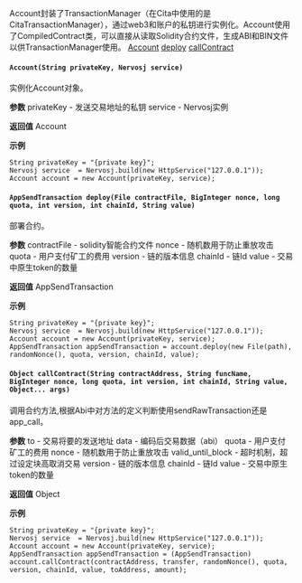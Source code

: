 Account封装了TransactionManager（在Cita中使用的是CitaTransactionManager），通过web3和账户的私钥进行实例化。Account使用了CompiledContract类，可以直接从读取Solidity合约文件，生成ABI和BIN文件以供TransactionManager使用。
[Account](Account?id=accountstring-privatekey-appChainj-service)
[deploy](Account?id=appsendtransaction-deployfile-contractfile-biginteger-nonce-long-quota-int-version-int-chainid-string-value)
[callContract](Account?id=object-callcontractstring-contractaddress-string-funcname-biginteger-nonce-long-quota-int-version-int-chainid-string-value-object-args)

#### `Account(String privateKey, Nervosj service)`
实例化Account对象。

**参数**
privateKey - 发送交易地址的私钥
service - Nervosj实例

**返回值**
Account

**示例**
```
String privateKey = "{private key}";
Nervosj service  = Nervosj.build(new HttpService("127.0.0.1"));
Account account = new Account(privateKey, service);
```
#### `AppSendTransaction deploy(File contractFile, BigInteger nonce, long quota, int version, int chainId, String value)`
部署合约。

**参数**
contractFile - solidity智能合约文件
nonce - 随机数用于防止重放攻击
quota - 用户支付矿工的费用
version - 链的版本信息
chainId - 链Id
value - 交易中原生token的数量

**返回值**
AppSendTransaction

**示例**
```
String privateKey = "{private key}";
Nervosj service  = Nervosj.build(new HttpService("127.0.0.1"));
Account account = new Account(privateKey, service);
AppSendTransaction appSendTransaction = account.deploy(new File(path), randomNonce(), quota, version, chainId, value);
```
#### `Object callContract(String contractAddress, String funcName, BigInteger nonce, long quota, int version, int chainId, String value, Object... args)`
调用合约方法,根据Abi中对方法的定义判断使用sendRawTransaction还是app_call。

**参数**
to - 交易将要的发送地址
data - 编码后交易数据（abi）
quota - 用户支付矿工的费用
nonce - 随机数用于防止重放攻击
valid_until_block - 超时机制，超过设定块高取消交易
version - 链的版本信息
chainId - 链Id
value - 交易中原生token的数量

**返回值**
Object

**示例**
```
String privateKey = "{private key}";
Nervosj service  = Nervosj.build(new HttpService("127.0.0.1"));
Account account = new Account(privateKey, service);
AppSendTransaction appSendTransaction = (AppSendTransaction) account.callContract(contractAddress, transfer, randomNonce(), quota, version, chainId, value, toAddress, amount);
```

